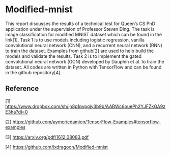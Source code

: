 # Modified-mnist

This report discusses the results of a technical test for Queen’s CS PhD application under the
supervision of Professor Steven Ding. The task is image classification for modified MNIST
dataset which can be found in the link[1]. Task 1 is to use models including logistic regression,
vanilla convolutional neural network (CNN), and a recurrent neural network (RNN) to train the
dataset. Examples from github[2] are used to help build the models and validate the results.
Task 2 is to implement the gated convolutional neural network (GCN) developed by Dauphin et
al. to train the dataset. All codes are written in Python with TensorFlow and can be found in the
github repository[4].


## Reference

[1] https://www.dropbox.com/sh/jn8p1pvpgjy3b9b/AABWc6ouePh2YJFZkGA9zE3ha?dl=0

[2] https://github.com/aymericdamien/TensorFlow-Examples#tensorflow-examples

[3] https://arxiv.org/pdf/1612.08083.pdf

[4] https://github.com/lxdragoon/Modified-mnist

